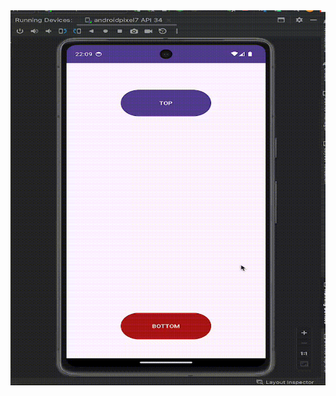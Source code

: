 <img src="https://github.com/kenantasdemir/kotlinmotionlayoutstudy/blob/master/vid.gif" width="700" height="600"/>
